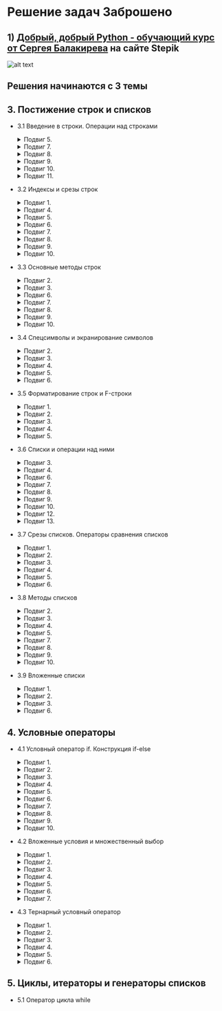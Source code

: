 # Решение задач __Заброшено__

## 1) [__Добрый, добрый Python - обучающий курс от Сергея Балакирева__](https://stepik.org/course/100707/syllabus) на сайте Stepik 


![alt text]([http://url/to/img.png](https://github.com/ShivaZoid/my_solutions/blob/main/stepik-certificate.jpg))


## Решения начинаются с 3 темы

## __3. Постижение строк и списков__
* 3.1 Введение в строки. Операции над строками
    <details>
    <summary>Подвиг 5.</summary>
    Напишите программу ввода двух строк (каждая вводится с новой строки) и их объединения в одну
    строку через пробел. Результат выведите на экран.

    ### Sample Input
    hello python
    i love you

    ### Sample Output
    hello python i love you

    [__Решение__](https://github.com/ShivaZoid/my_solutions/blob/main/stepik_by_Sergey_Balakirev/3_topic/3_1/5.py)

    </details>
    <details>
    <summary>Подвиг 7.</summary>
    Напишите программу ввода двух слов через пробел. Сформируйте новую строку, продублировав первое
    слово дважды, а второе - трижды (все слова в результирующей строке должны идти через пробел).
    Результат выведите на экран.

    Программу следует реализовать без использования F-строк, а с применением оператора дублирования
    строк.

    ### Sample Input
    hello python

    ### Sample Output
    hello hello python python python

    [__Решение__](https://github.com/ShivaZoid/my_solutions/blob/main/stepik_by_Sergey_Balakirev/3_topic/3_1/7.py)

    </details>
    <details>
    <summary>Подвиг 8.</summary>
    Выполняется считывание двух целочисленных значений в переменные a и b (вводятся в одну строчку
    через пробел). Необходимо сформировать строку вида: "Переменная a = <значение>, переменная b =
    <значение>", используя оператор конкатенации (соединения) строк. Результат выведите на экран.

    P. S. F-строки в программе не использовать.

    ### Sample Input
    2 -5

    ### Sample Output
    Переменная a = 2, переменная b = -5

    [__Решение__](https://github.com/ShivaZoid/my_solutions/blob/main/stepik_by_Sergey_Balakirev/3_topic/3_1/8.py)

    </details>
    <details>
    <summary>Подвиг 9.</summary>
    Написать программу ввода строки и формирования новой строчки вида: "Строка: <введенная строка>.
    Длина: <длина строки>". Результат сформированной строки вывести на экран.

    P. S. В программе F-строки не использовать.

    ### Sample Input
    hello Balakirev

    ### Sample Output
    Строка: hello Balakirev. Длина: 15

    [__Решение__](https://github.com/ShivaZoid/my_solutions/blob/main/stepik_by_Sergey_Balakirev/3_topic/3_1/9.py)

    </details>
    <details>
    <summary>Подвиг 10.</summary>
    Написать программу ввода двух слов (через пробел в одну строчку). Определить булевы значения для
    оператора in проверки вхождения первого слова во второе. А также для операторов ==, >, <. Все
    булевы значения объединить в одну строку через пробел и вывести на экран.

    ### Sample Input
    hello python

    ### Sample Output
    False False False True

    [__Решение__](https://github.com/ShivaZoid/my_solutions/blob/main/stepik_by_Sergey_Balakirev/3_topic/3_1/10.py)

    </details>
    <details>
    <summary>Подвиг 11.</summary>
    С клавиатуры вводятся две буквы (в одну строку через пробел). Вывести на экран следующую строку:
    "Коды: <буква1> = <код буквы1>, <буква2> = <код буквы2>"

    ### Sample Input
    a z

    ### Sample Output
    Коды: a = 97, z = 122

    [__Решение__](https://github.com/ShivaZoid/my_solutions/blob/main/stepik_by_Sergey_Balakirev/3_topic/3_1/11.py)

    </details>

* 3.2 Индексы и срезы строк
    <details>
    <summary>Подвиг 1.</summary>
    Напишите программу ввода строки и отображения на экране ее первого и последнего символа в виде
    одной строки.

    ### Sample Input
    I love Python

    ### Sample Output
    In

    [__Решение__](https://github.com/ShivaZoid/my_solutions/blob/main/stepik_by_Sergey_Balakirev/3_topic/3_2/1.py)

    </details>
    <details>
    <summary>Подвиг 4.</summary>
    Напишите программу отображения первых четырех символов из введенной строки. Будем полагать, что
    строка гарантированно длиной не менее четырех символов.

    ### Sample Input
    panda

    ### Sample Output
    pand

    [__Решение__](https://github.com/ShivaZoid/my_solutions/blob/main/stepik_by_Sergey_Balakirev/3_topic/3_2/4.py)

    </details>
    <details>
    <summary>Подвиг 5.</summary>
    Напишите программу отображения последних трех символов из введенной строки. Будем полагать, что
    строка гарантированно длиной не менее трех символов.

    ### Sample Input
    Balakirev

    ### Sample Output
    rev

    [__Решение__](https://github.com/ShivaZoid/my_solutions/blob/main/stepik_by_Sergey_Balakirev/3_topic/3_2/5.py)

    </details>
    <details>
    <summary>Подвиг 6.</summary>
    Напишите программу отображения всех символов с нечетными индексами из введенной строки.

    ### Sample Input
    Balakirev

    ### Sample Output
    aaie

    [__Решение__](https://github.com/ShivaZoid/my_solutions/blob/main/stepik_by_Sergey_Balakirev/3_topic/3_2/6.py)

    </details>
    <details>
    <summary>Подвиг 7.</summary>
    Вводятся две строки (каждая с новой строчки). Из первой строки выделить все символы с четными
    индексами, а из второй - с нечетными. Объединить строки через пробел и вывести на экран.

    ### Sample Input
    Hello

    Python

    ### Sample Output
    Hlo yhn

    [__Решение__](https://github.com/ShivaZoid/my_solutions/blob/main/stepik_by_Sergey_Balakirev/3_topic/3_2/7.py)

    </details>
    <details>
    <summary>Подвиг 8.</summary>
    Из введенной строки отобразить первые пять символов в обратном порядке. Полагается, что введенная
    строка имеет минимум пять символов.

    ### Sample Input
    abrakadabra

    ### Sample Output
    karba

    [__Решение__](https://github.com/ShivaZoid/my_solutions/blob/main/stepik_by_Sergey_Balakirev/3_topic/3_2/8.py)

    </details>
    <details>
    <summary>Подвиг 9.</summary>
    Вводятся два слова (через пробел в одной строке). Длина первого слова меньше второго. Необходимо
    обрезать второе слово до длины первого и отобразить обрезанное слово на экране.

    ### Sample Input
    Hello Balakirev

    ### Sample Output
    Balak

    [__Решение__](https://github.com/ShivaZoid/my_solutions/blob/main/stepik_by_Sergey_Balakirev/3_topic/3_2/9.py)

    </details>
    <details>
    <summary>Подвиг 10.</summary>
    Вводятся два слова (через пробел в одной строке). Длина второго слова меньше первого. Из этих слов
    выделить символы с нечетными индексами с обрезкой первого слова до длины второго. Сравнить
    полученные строки между собой на равенство и результат (True или False) вывести на экран. Задачу
    выполнять без использования условного оператора.

    ### Sample Input
    Hello Hell

    ### Sample Output
    True

    [__Решение__](https://github.com/ShivaZoid/my_solutions/blob/main/stepik_by_Sergey_Balakirev/3_topic/3_2/10.py)

    </details>
* 3.3 Основные методы строк
    <details>
    <summary>Подвиг 2.</summary>
    Вводится слово. Необходимо первую букву этого слова сделать заглавной, а остальные - малыми.
    Результат отобразить на экране.

    ### Sample Input
    HELLO

    ### Sample Output
    Hello

    [__Решение__](https://github.com/ShivaZoid/my_solutions/blob/main/stepik_by_Sergey_Balakirev/3_topic/3_3/2.py)

    </details>
    <details>
    <summary>Подвиг 3.</summary>
    Вводится строка. Необходимо определить число вхождений дефисов (-) в этой строке. На экране
    отобразить полученное число.

    ### Sample Input
    osnovnye-metody-strok

    ### Sample Output
    2

    [__Решение__](https://github.com/ShivaZoid/my_solutions/blob/main/stepik_by_Sergey_Balakirev/3_topic/3_3/3.py)

    </details>
    <details>
    <summary>Подвиг 6.</summary>
    Вводится строка. С помощью метода String.find найдите в этой строке индекс первого вхождения
    фрагмента "ra". Полученное число выведите на экран.

    ### Sample Input
    abrakadabra

    ### Sample Output
    2

    [__Решение__](https://github.com/ShivaZoid/my_solutions/blob/main/stepik_by_Sergey_Balakirev/3_topic/3_3/6.py)

    </details>
    <details>
    <summary>Подвиг 7.</summary>
    Вводится строка (слаг). Замените в этой строке все двойные дефисы (--) и тройные (---) на одинарные
    (-). Подумайте, в какой последовательности следует выполнять эти замены. Результат преобразования
    выведите на экран.

    ### Sample Input
    dobavlyaem---slagi--slug-k--url---adresam

    ### Sample Output
    dobavlyaem-slagi-slug-k-url-adresam

    [__Решение__](https://github.com/ShivaZoid/my_solutions/blob/main/stepik_by_Sergey_Balakirev/3_topic/3_3/7.py)

    </details>
    <details>
    <summary>Подвиг 8.</summary>
    Вводятся три целых положительных числа (максимум трехзначные) через пробел в одну строчку. Для
    двухзначных и однозначных чисел нужно добавить слева незначащие нули так, чтобы все числа содержали
    по три цифры. Вывести на экран полученные числа в столбик.

    ### Sample Input
    8 11 123

    ### Sample Output
    008

    011

    123

    [__Решение__](https://github.com/ShivaZoid/my_solutions/blob/main/stepik_by_Sergey_Balakirev/3_topic/3_3/8.py)

    </details>
    <details>
    <summary>Подвиг 9.</summary>
    Вводится строка, состоящая из слов, разделенных пробелом. Необходимо подсчитать число слов в этой
    строке и результат (число) отобразить на экране.

    ### Sample Input
    I love Python

    ### Sample Output
    3

    [__Решение__](https://github.com/ShivaZoid/my_solutions/blob/main/stepik_by_Sergey_Balakirev/3_topic/3_3/9.py)

    </details>
    <details>
    <summary>Подвиг 10.</summary>
    Вводится строка, состоящая из названий городов, разделенных пробелом. Необходимо преобразовать эту
    строку, чтобы названия городов шли через точку с запятой. Результат отобразить на экране.

    ### Sample Input
    Москва Тверь Казань

    ### Sample Output
    Москва;Тверь;Казань

    [__Решение__](https://github.com/ShivaZoid/my_solutions/blob/main/stepik_by_Sergey_Balakirev/3_topic/3_3/10.py)

    </details>
* 3.4 Спецсимволы и экранирование символов
    <details>
    <summary>Подвиг 2.</summary>
    Необходимо задать строку со следующим содержимым: Тема занятия "спецсимволы". И отобразить ее на
    экране (кавычки у слова спецсимволы также должны быть отображены).

    ### Sample Input
     -

    ### Sample Output
    Тема занятия "спецсимволы"

    [__Решение__](https://github.com/ShivaZoid/my_solutions/blob/main/stepik_by_Sergey_Balakirev/3_topic/3_4/2.py)

    </details>
    <details>
    <summary>Подвиг 3.</summary>
    Вводится два слова в одну строку через пробел. Поставьте между этими словами символ обратного слеша
    (вместо пробела). Результирующую строку отобразите на экране.

    P. S. Задачу реализовать без применения F-строк.

    ### Sample Input
    Hello Balakirev!

    ### Sample Output
    Hello\Balakirev!

    [__Решение__](https://github.com/ShivaZoid/my_solutions/blob/main/stepik_by_Sergey_Balakirev/3_topic/3_4/3.py)

    </details>
    <details>
    <summary>Подвиг 4.</summary>
    Вводится строка со словами, разделенными пробелом. Необходимо первый пробел заменить на одинарную
    кавычку, а все остальные - на двойные. Результирующую строку отобразить на экране.

    ### Sample Input
    My best friend is Python!

    ### Sample Output
    My'best"friend"is"Python!

    [__Решение__](https://github.com/ShivaZoid/my_solutions/blob/main/stepik_by_Sergey_Balakirev/3_topic/3_4/4.py)

    </details>
    <details>
    <summary>Подвиг 5.</summary>
    Используя raw-строки, задайте строку, содержащую этот путь к файлу:
    C:\WINDOWS\System32\drivers\etc\hosts. Результат отобразите на экране.

    ### Sample Input
    -

    ### Sample Output
    C:\WINDOWS\System32\drivers\etc\hosts

    [__Решение__](https://github.com/ShivaZoid/my_solutions/blob/main/stepik_by_Sergey_Balakirev/3_topic/3_4/5.py)

    </details>
    <details>
    <summary>Подвиг 6.</summary>
    Вводится слово. Необходимо сформировать новую строку, где введенное слово будет заключено в двойные
    кавычки. Результат выведите на экран.

    ### Sample Input
    language

    ### Sample Output
    "language"

    [__Решение__](https://github.com/ShivaZoid/my_solutions/blob/main/stepik_by_Sergey_Balakirev/3_topic/3_4/6.py)

    </details>
* 3.5 Форматирование строк и F-строки
    <details>
    <summary>Подвиг 1.</summary>
    Вводятся: имя, фамилия и возраст (целое положительное число) каждое значение с новой строки.
    Используя метод строки format, через индексы переменных необходимо сформировать строку по шаблону:
    "Уважаемый <имя> <фамилия>! Поздравляем Вас с <возраст>-летием!"

    Результат вывести на экран (без кавычек).

    ### Sample Input
    Sergey

    Balakirev

    35

    ### Sample Output
    Уважаемый Sergey Balakirev! Поздравляем Вас с 35-летием!

    [__Решение__](https://github.com/ShivaZoid/my_solutions/blob/main/stepik_by_Sergey_Balakirev/3_topic/3_5/1.py)

    </details>
    <details>
    <summary>Подвиг 2.</summary>
    Вводятся: габариты изделия (целые числа): ширина, глубина, высота - в одну строчку через пробел. С
    помощью метода format, используя ключи в качестве имен переменных, сформировать строку: "Габариты:
    <ширина> x <глубина> x <высота>". Результат вывести на экран.

    ### Sample Input
    8 11 13

    ### Sample Output
    Габариты: 8 x 11 x 13

    [__Решение__](https://github.com/ShivaZoid/my_solutions/blob/main/stepik_by_Sergey_Balakirev/3_topic/3_5/2.py)

    </details>
    <details>
    <summary>Подвиг 3.</summary>
    Вводятся: два целых числа в одну строку через пробел. С помощью F-строки отобразить их по
    возрастанию в одну строку через пробел. Результат вывести на экран.
    P. S. Реализовать программу без использования условных операторов. Подумайте, как это можно
    сделать.

    ### Sample Input
    18 11

    ### Sample Output
    11 18

    [__Решение__](https://github.com/ShivaZoid/my_solutions/blob/main/stepik_by_Sergey_Balakirev/3_topic/3_5/3.py)

    </details>
    <details>
    <summary>Подвиг 4.</summary>
    Вводится адрес (каждое значение с новой строки) в формате: город, улица, номер дома (целое число),
    номер квартиры (целое число). Сформировать строку по шаблону: "г. <город>, ул. <улица>, д. <номер
    дома>, кв. <номер квартиры>", используя F-строку. Результат вывести на экран.

    ### Sample Input
    Москва

    Воздвиженка

    9

    1

    ### Sample Output
    г. Москва, ул. Воздвиженка, д. 9, кв. 1

    [__Решение__](https://github.com/ShivaZoid/my_solutions/blob/main/stepik_by_Sergey_Balakirev/3_topic/3_5/4.py)

    </details>
    <details>
    <summary>Подвиг 5.</summary>
    Вводятся (каждое с новой строки): курс доллара (вещественное значение) и число рублей (целое число)
    для обмена рублей на доллары. Вычислить целое количество получаемых долларов (с отбрасыванием
    дробной части) и сформировать строку, используя F-строку:

    "Вы можете получить <долларов>$ за <число рублей> рублей по курсу <курс доллара>".
    Вывести результат на экран (без кавычек).

    ### Sample Input
    73.54

    1000

    ### Sample Output
    Вы можете получить 13$ за 1000 рублей по курсу 73.54

    [__Решение__](https://github.com/ShivaZoid/my_solutions/blob/main/stepik_by_Sergey_Balakirev/3_topic/3_5/5.py)

    </details>
* 3.6 Списки и операции над ними
	<details>
    <summary>Подвиг 3.</summary>
    Вводятся три целых числа в одну строку через пробел. Сформируйте список lst, хранящий эти значения
    в порядке их ввода. Результат выведите на экран

    ### Sample Input
    8 11 3

    ### Sample Output
    [8, 11, 3]

    [__Решение__](https://github.com/ShivaZoid/my_solutions/blob/main/stepik_by_Sergey_Balakirev/3_topic/3_6/3.py)

    </details>
    <details>
    <summary>Подвиг 4.</summary>
    Вводятся названия городов в одну строчку через пробел. На основе этой строки формируется список с
    помощью команды: cities = input().split()
    Необходимо проверить, присутствует ли в этом списке город "Москва". Вывести на экран True, если
    присутствует и False - в противном случае. Решить эту задачу следует без использования условного
    оператора.

    ### Sample Input
    Тверь Уфа Москва Казань

    ### Sample Output
    True

    [__Решение__](https://github.com/ShivaZoid/my_solutions/blob/main/stepik_by_Sergey_Balakirev/3_topic/3_6/4.py)

    </details>
    <details>
    <summary>Подвиг 6.</summary>
    Вводятся названия городов в одну строчку через пробел. На основе этой строки формируется список с
    помощью команды: cities = input().split()
    Необходимо вывести значение последнего элемента этого списка на экран.

    ### Sample Input
    Москва Питер Уфа Казань Владимир

    ### Sample Output
    Владимир

    [__Решение__](https://github.com/ShivaZoid/my_solutions/blob/main/stepik_by_Sergey_Balakirev/3_topic/3_6/6.py)

    </details>
    <details>
    <summary>Подвиг 7.</summary>
    Вводятся оценки студента (целые числа от 2 до 5) в одну строчку через пробел. На основе введенной
    строки формируется список командой: marks = list(map(int, input().split()))
    Необходимо вычислить средний балл и вывести его на экран с точностью до десятых (один знак после
    запятой).

    ### Sample Input
    3 3 2 4 4 5 4 3 2

    ### Sample Output
    3.3

    [__Решение__](https://github.com/ShivaZoid/my_solutions/blob/main/stepik_by_Sergey_Balakirev/3_topic/3_6/7.py)

    </details>
    <details>
    <summary>Подвиг 8.</summary>
    Вводится информация по книге (каждое значение с новой строки): название, автор, число страниц
    (целое число), цена (вещественное число). На основе этих данных формируется список book с
    элементами в порядке их ввода. Затем, из этого списка необходимо удалить 3-й элемент (число
    страниц),в качестве автора записать "Пушкин" и цену увеличить в 2 раза. Результат вывести на экран.

    ### Sample Input
    Мастер и Маргарита

    Булгаков

    233

    435.45

    ### Sample Output
    ['Мастер и Маргарита', 'Пушкин', 870.9]

    [__Решение__](https://github.com/ShivaZoid/my_solutions/blob/main/stepik_by_Sergey_Balakirev/3_topic/3_6/8.py)

    </details>
    <details>
    <summary>Подвиг 9.</summary>
    Вводится число новых подписчиков канала по дням в одну строку через пробел. На основе введенной
    строки необходимо сформировать список из целых чисел. Затем, вывести на экран максимальное,
    минимальное и суммарное значения этого списка через пробел.

    ### Sample Input
    52 65 64 54 68 59 42 63

    ### Sample Output
    68 42 467

    [__Решение__](https://github.com/ShivaZoid/my_solutions/blob/main/stepik_by_Sergey_Balakirev/3_topic/3_6/9.py)

    </details>
    <details>
    <summary>Подвиг 10.</summary>
    Вводится число новых подписчиков канала по дням в одну строку через пробел. На основе введенной
    строки необходимо сформировать список lst из целых чисел. Требуется отсортировать элементы этого
    списка по убыванию и результат вывести на экран.

    ### Sample Input
    52 65 64 54 68 59 42 63

    ### Sample Output
    68 65 64 63 59 54 52 42

    [__Решение__](https://github.com/ShivaZoid/my_solutions/blob/main/stepik_by_Sergey_Balakirev/3_topic/3_6/10.py)

    </details>
    <details>
    <summary>Подвиг 12.</summary>
    Вводятся названия городов в одну строку через пробел. На основе этой строки необходимо создать
    список lst и добавить его в конец следующего списка: cities = ["Москва", "Тверь", "Вологда"]

    Вывести результат на экран

    ### Sample Input
    Уфа Казань Севастополь

    ### Sample Output
    Москва Тверь Вологда Уфа Казань Севастополь

    [__Решение__](https://github.com/ShivaZoid/my_solutions/blob/main/stepik_by_Sergey_Balakirev/3_topic/3_6/12.py)

    </details>
    <details>
    <summary>Подвиг 13.</summary>
    Вводятся названия городов в одну строку через пробел. На основе этой строки необходимо создать
    список lst и добавить его в начало другого списка: cities = ["Москва", "Тверь", "Вологда"]

    Вывести результат на экран

    ### Sample Input
    Уфа Казань Севастополь

    ### Sample Output
    Уфа Казань Севастополь Москва Тверь Вологда

    [__Решение__](https://github.com/ShivaZoid/my_solutions/blob/main/stepik_by_Sergey_Balakirev/3_topic/3_6/13.py)

    </details>
* 3.7 Срезы списков. Операторы сравнения списков
    <details>
    <summary>Подвиг 1.</summary>
    Имеется список числа просмотров видео по дням:
    v = [1205, 1101, 1434, 1320, 923, 874]

    Необходимо выбрать из него первые три значения (используя срезы) и вывести результат на экран.

    ### Sample Input
    -

    ### Sample Output
    [1205, 1101, 1434]

    [__Решение__](https://github.com/ShivaZoid/my_solutions/blob/main/stepik_by_Sergey_Balakirev/3_topic/3_7/1.py)

    </details>
    <details>
    <summary>Подвиг 2.</summary>
    Имеется список числа просмотров видео по дням:
    v = [1205, 1101, 1434, 1320, 923, 874]

    Необходимо выбрать из него последние четыре значения (используя срезы) и вывести результат на
    экран.

    ### Sample Input
    -

    ### Sample Output
    [1434, 1320, 923, 874]

    [__Решение__](https://github.com/ShivaZoid/my_solutions/blob/main/stepik_by_Sergey_Balakirev/3_topic/3_7/2.py)

    </details>
    <details>
    <summary>Подвиг 3.</summary>
    Имеется список городов:
    c = ["Москва", "Ульяновск", "Самара", "Тверь", "Вологда", "Омск", "Уфа"]

    Необходимо с помощью срезов выбрать из него города через один (начиная с первого) и результат
    вывести на экран.

    ### Sample Input
    -

    ### Sample Output
    ['Москва', 'Самара', 'Вологда', 'Уфа']

    [__Решение__](https://github.com/ShivaZoid/my_solutions/blob/main/stepik_by_Sergey_Balakirev/3_topic/3_7/3.py)

    </details>
    <details>
    <summary>Подвиг 4.</summary>
    Имеется список городов:
    c = ["Москва", "Ульяновск", "Самара", "Тверь", "Вологда", "Омск", "Уфа"]

    Необходимо с помощью срезов выбрать из него города через один (начиная со второго) и результат
    вывести на экран.

    ### Sample Input
    -

    ### Sample Output
    ['Ульяновск', 'Тверь', 'Омск']

    [__Решение__](https://github.com/ShivaZoid/my_solutions/blob/main/stepik_by_Sergey_Balakirev/3_topic/3_7/4.py)

    </details>
    <details>
    <summary>Подвиг 5.</summary>
    Имеется список с оценками студента:
    m = [2, 3, 5, 5, 2, 2, 3, 3, 4, 5, 4, 4]

    Необходимо с помощью срезов выбрать элементы с 3-го по 7-й (включительно) и вывести их на экран в
    обратном порядке.

    ### Sample Input
    -

    ### Sample Output
    [3, 2, 2, 5, 5]

    [__Решение__](https://github.com/ShivaZoid/my_solutions/blob/main/stepik_by_Sergey_Balakirev/3_topic/3_7/5.py)

    </details>
    <details>
    <summary>Подвиг 6.</summary>
    Имеется список с оценками студента:
    m = [2, 3, 5, 5, 2, 2, 3, 3, 4, 5, 4, 4]

    Необходимо с помощью срезов выбрать элементы через один, начиная с последнего, и вывести результат
    на экран.

    ### Sample Input
    -

    ### Sample Output
    [4, 5, 3, 2, 5, 3]

    [__Решение__](https://github.com/ShivaZoid/my_solutions/blob/main/stepik_by_Sergey_Balakirev/3_topic/3_7/6.py)

    </details>
* 3.8 Методы списков
    <details>
    <summary>Подвиг 2.</summary>
    Вводится строка из целых чисел через пробел. Если первое число не равно последнему, то нужно
    добавить значение True, а иначе - значение False. Результирующий список вывести на экран.

    Реализовать задачу без использования условных операторов.

    ### Sample Input
    8 12 2 -10 6

    ### Sample Output
    8 12 2 -10 6 True

    [__Решение__](https://github.com/ShivaZoid/my_solutions/blob/main/stepik_by_Sergey_Balakirev/3_topic/3_8/2.py)

    </details>
    <details>
    <summary>Подвиг 3.</summary>
    Имеется список городов:
    cities = ["Москва", "Казань", "Ярославль"]

    Необходимо вставить во вторую позицию этого списка строку "Ульяновск" и вывести список.

    ### Sample Input
    -

    ### Sample Output
    Москва Ульяновск Казань Ярославль

    [__Решение__](https://github.com/ShivaZoid/my_solutions/blob/main/stepik_by_Sergey_Balakirev/3_topic/3_8/3.py)

    </details>
    <details>
    <summary>Подвиг 4.</summary>
    Вводится строка с номером телефона в формате:
    +7(xxx)xxx-xx-xx

    Необходимо преобразовать ее в список lst (посимвольно, то есть, элементами списка будут являться
    отдельные символы строки). Затем, удалить первый '+', число 7 заменить на 8 и убрать дефисы.
    Отобразить полученный список на экран

    ### Sample Input
    +7(912)123-45-67

    ### Sample Output
    8(912)1234567

    [__Решение__](https://github.com/ShivaZoid/my_solutions/blob/main/stepik_by_Sergey_Balakirev/3_topic/3_8/4.py)

    </details>
    <details>
    <summary>Подвиг 5.</summary>
    В одну строчку через пробел вводятся: имя, отчество и фамилия. Необходимо представить эти данные в
    виде новой строки в формате: Фамилия И.О. (Например, Сергей Михайлович Балакирев -> Балакирев
    С.М.).

    ### Sample Input
    Сергей Михайлович Балакирев

    ### Sample Output
    Балакирев С.М.

    [__Решение__](https://github.com/ShivaZoid/my_solutions/blob/main/stepik_by_Sergey_Balakirev/3_topic/3_8/5.py)

    </details>
    <details>
    <summary>Подвиг 7.</summary>
    Вводятся целые числа в одну строчку через пробел (не менее четырех). Необходимо найти три
    наименьших числа в этой последовательности чисел и вывести их на экран в порядке возрастания.

    Реализовать программу без использования условного оператора.

    ### Sample Input
    8 11 -5 10 -1 0 7

    ### Sample Output
    -5 -1 0

    [__Решение__](https://github.com/ShivaZoid/my_solutions/blob/main/stepik_by_Sergey_Balakirev/3_topic/3_8/7.py)

    </details>
    <details>
    <summary>Подвиг 8.</summary>
    Вводятся целые числа в одну строчку через пробел. Необходимо преобразовать их в список lst , затем,
    удалить последнее значение и если оно нечетное, то в список (в конец) добавить True, иначе - False.

    Реализовать программу без использования условного оператора.

    ### Sample Input
    8 11 0 3 5 6

    ### Sample Output
    8 11 0 3 5 False

    [__Решение__](https://github.com/ShivaZoid/my_solutions/blob/main/stepik_by_Sergey_Balakirev/3_topic/3_8/8.py)

    </details>
    <details>
    <summary>Подвиг 9.</summary>
    Вводятся оценки студента (числа от 2 до 5) в одну строку через пробел. Необходимо определить
    количество двоек и вывести это значение на экран.

    ### Sample Input
    2 3 5 2 4 2 2 5

    ### Sample Output
    4

    [__Решение__](https://github.com/ShivaZoid/my_solutions/blob/main/stepik_by_Sergey_Balakirev/3_topic/3_8/9.py)

    </details>
    <details>
    <summary>Подвиг 10.</summary>
    Вводятся названия рек в одну строчку через пробел. Необходимо все их отсортировать по именам (по
    возрастанию) и в отсортированном списке удалить первый элемент. Результат отобразить на экране в
    одну строчку через пробел.

    ### Sample Input
    Лена Обь Волга Дон Енисей

    ### Sample Output
    Дон Енисей Лена Обь

    [__Решение__](https://github.com/ShivaZoid/my_solutions/blob/main/stepik_by_Sergey_Balakirev/3_topic/3_8/10.py)

    </details>
* 3.9 Вложенные списки
    <details>
    <summary>Подвиг 1.</summary>
    В список:
    a = [5.4, 6.7, 10.4]

    добавить в конец вложенный список со значениями, вводимыми в программу (целые числа вводятся в
    строчку через пробел). Результирующий список вывести на экран

    ### Sample Input
    8 11

    ### Sample Output
    [5.4, 6.7, 10.4, [8, 11]]

    [__Решение__](https://github.com/ShivaZoid/my_solutions/blob/main/stepik_by_Sergey_Balakirev/3_topic/3_9/1.py)

    </details>
    <details>
    <summary>Подвиг 2.</summary>
    Вводятся три строчки стихотворения (каждая с новой строки). Сохранить его в виде вложенного списка
    с разбивкой по строкам и словам (слова разделяются пробелом). Результирующий список вывести на
    экран.

    ### Sample Input
    Мороз и солнце день чудесный

    Еще ты дремлешь друг прелестный

    Пора красавица проснись

    ### Sample Output
    [['Мороз', 'и', 'солнце', 'день', 'чудесный'], ['Еще', 'ты', 'дремлешь', 'друг', 'прелестный'],
    ['Пора', 'красавица', 'проснись']]

    [__Решение__](https://github.com/ShivaZoid/my_solutions/blob/main/stepik_by_Sergey_Balakirev/3_topic/3_9/2.py)

    </details>
    <details>
    <summary>Подвиг 3.</summary>
    Вводится  матрица чисел из трех строк. В каждой строке числа разделяются пробелом. Необходимо
    вывести на экран последний столбец этой матрицы в виде строки из трех чисел через пробел.

    ### Sample Input
    8 11 12 1

    9 4 36 -4

    1 12 49 5

    ### Sample Output
    1 -4 5

    [__Решение__](https://github.com/ShivaZoid/my_solutions/blob/main/stepik_by_Sergey_Balakirev/3_topic/3_9/3.py)

    </details>
    <details>
    <summary>Подвиг 6.</summary>
    Имеется вложенный список из трех строк:

    t = [["Скажи-ка", "дядя", "ведь", "не", "даром"], ["Я", "Python", "выучил", "с", "каналом"],
    ["Балакирев", "что", "раздавал?"]]

    Необходимо реализовать проверку на наличие в этом списке введенного слова. Результат (True или
    False) вывести на экран. Решить задачу необходимо без применения условного оператора.

    ### Sample Input
    дядя

    ### Sample Output
    True

    [__Решение__](https://github.com/ShivaZoid/my_solutions/blob/main/stepik_by_Sergey_Balakirev/3_topic/3_9/6.py)

    </details>

## __4. Условные операторы__
* 4.1 Условный оператор if. Конструкция if-else
    <details>
    <summary>Подвиг 1.</summary>
    Вводятся два вещественных числа в одну строку через пробел. Вывести на экран наибольшее из чисел.
    Задачу решить с помощью условного оператора.

    ### Sample Input
    8.7 11.0

    ### Sample Output
    11.0

    [__Решение__](https://github.com/ShivaZoid/my_solutions/blob/main/stepik_by_Sergey_Balakirev/4_topic/4_1/1.py)

    </details>
    <details>
    <summary>Подвиг 2.</summary>
    Вводится слово. Необходимо определить, является ли это слово палиндромом (одинаково читается вперед
    и назад, например, АННА). Регистр букв не учитывать. Если введенное слово палиндром, на экран
    вывести ДА, иначе - НЕТ.

    ### Sample Input
    Шалаш

    ### Sample Output
    ДА

    [__Решение__](https://github.com/ShivaZoid/my_solutions/blob/main/stepik_by_Sergey_Balakirev/4_topic/4_1/2.py)

    </details>
    <details>
    <summary>Подвиг 3.</summary>
    Вводятся два целых положительных числа m и n в одну строку через пробел. Если число m делится
    нацело на число n, то вывести на экран частное от деления (результат деления) в виде целого числа.
    В противном случае вывести сообщение «m на n нацело не делится» (без кавычек) и вместо m и n
    подставить соответствующие числа, например: «13 на 2 нацело не делится».

    ### Sample Input 1
    8 4

    ### Sample Output 1
    2

    ### Sample Input 2
    11 2

    ### Sample Output 2
    11 на 2 нацело не делится

    [__Решение__](https://github.com/ShivaZoid/my_solutions/blob/main/stepik_by_Sergey_Balakirev/4_topic/4_1/3.py)

    </details>
    <details>
    <summary>Подвиг 4.</summary>
    Вводятся три целых положительных числа в одну строку через пробел. Убедиться, что первые два числа
    - это катеты прямоугольного треугольника, а третье - его гипотенуза. (Подсказка: проверка делается
    - по теореме Пифагора ). Если проверка проходит (истинна), то вывести на экран ДА, иначе - НЕТ.

    ### Sample Input
    3 4 5

    ### Sample Output
    ДА

    [__Решение__](https://github.com/ShivaZoid/my_solutions/blob/main/stepik_by_Sergey_Balakirev/4_topic/4_1/4.py)

    </details>
    <details>
    <summary>Подвиг 5.</summary>
    Вводится четырехзначное число. Проверить, что оно оканчивается на цифру 7. Вывести на экран ДА,
    если это так и НЕТ - в противном случае.

    ### Sample Input
    8117

    ### Sample Output
    ДА

    [__Решение__](https://github.com/ShivaZoid/my_solutions/blob/main/stepik_by_Sergey_Balakirev/4_topic/4_1/5.py)

    </details>
    <details>
    <summary>Подвиг 6.</summary>
    Вводится слово. Проверить, что в этом слове присутствуют все три буквы: t, h и o (в произвольном
    порядке). Реализовать программу с помощью одного условного оператора. Если проверка проходит,
    вывести ДА, иначе - НЕТ.

    ### Sample Input
    Python

    ### Sample Output
    ДА

    [__Решение__](https://github.com/ShivaZoid/my_solutions/blob/main/stepik_by_Sergey_Balakirev/4_topic/4_1/6.py)

    </details>
    <details>
    <summary>Подвиг 7.</summary>
    Вводится список городов в одну строку через пробел. Если в этом списке присутствует город Москва,
    то удалить его. Вывести на экран результирующий список в виде строки с городами через пробел.

    ### Sample Input
    Уфа Астрахань Москва Самара Казань

    ### Sample Output
    Уфа Астрахань Самара Казань

    [__Решение__](https://github.com/ShivaZoid/my_solutions/blob/main/stepik_by_Sergey_Balakirev/4_topic/4_1/7.py)

    </details>
    <details>
    <summary>Подвиг 8.</summary>
    Вводятся четыре целых числа a, b, c, d в одну строку через пробел. Определить, войдет ли в конверт
    с внутренними размерами a и b мм прямоугольная открытка с размерами с и d мм. Для размещения
    открытки в конверте необходим зазор в 1 мм с каждой стороны. Открытку можно поворачивать на 90
    градусов. Вывести ДА, если входит и НЕТ - если не входит.

    ### Sample Input
    12 5 7 2

    ### Sample Output
    ДА

    [__Решение__](https://github.com/ShivaZoid/my_solutions/blob/main/stepik_by_Sergey_Balakirev/4_topic/4_1/8.py)

    </details>
    <details>
    <summary>Подвиг 9.</summary>
    Вводится шестизначное число. Определить, является ли оно счастливым. (Счастливым называют такое
    шестизначное число, в котором сумма его первых трех цифр равна сумме его последних трех цифр.).
    Вывести ДА, если счастливое и НЕТ - в противном случае.

    ### Sample Input
    811235

    ### Sample Output
    ДА

    [__Решение__](https://github.com/ShivaZoid/my_solutions/blob/main/stepik_by_Sergey_Balakirev/4_topic/4_1/9.py)

    </details>
    <details>
    <summary>Подвиг 10.</summary>
    Работа светофора для пешеходов запрограммирована следующим образом: в начале каждого часа в течение
    трех минут горит зеленый сигнал, затем в течение двух минут – красный, в течение трех минут – опять
    зеленый и т. д. Дано вещественное число t, означающее время в минутах, прошедшее с начала
    очередного часа. Определить, сигнал какого цвета горит для пешеходов в этот момент. На экран
    вывести сообщение (без кавычек) "green" - для зеленого и "red" - для красного.

    ### Sample Input
    12.5

    ### Sample Output
    green

    [__Решение__](https://github.com/ShivaZoid/my_solutions/blob/main/stepik_by_Sergey_Balakirev/4_topic/4_1/10.py)

    </details>
* 4.2 Вложенные условия и множественный выбор
    <details>
    <summary>Подвиг 1.</summary>
    Имеется следующее меню:
    m = '''1. Введение в Python
    	2. Строки и списки
    	3. Условные операторы
    	4. Циклы
    	5. Словари, кортежи и множества
    	6. Выход'''
    В программе вводится целое число от 1 до 6. Нужно вывести пункт меню, связанный с этим числом.

    Реализовать программу с использованием операторов if-elif

    ### Sample Input
    2

    ### Sample Output
    2. Строки и списки

    [__Решение__](https://github.com/ShivaZoid/my_solutions/blob/main/stepik_by_Sergey_Balakirev/4_topic/4_2/1.py)

    </details>
    <details>
    <summary>Подвиг 2.</summary>
    Вводятся три целых числа в одну строку через пробел. Необходимо определить наименьшее среди них и
    вывести его на экран.

    Реализовать программу, используя условный оператор, без использования функции min.

    ### Sample Input
    8 11 -1

    ### Sample Output
    -1

    [__Решение__](https://github.com/ShivaZoid/my_solutions/blob/main/stepik_by_Sergey_Balakirev/4_topic/4_2/2.py)

    </details>
    <details>
    <summary>Подвиг 3.</summary>
    Вводится вес боксера-любителя (в кг, в виде вещественного числа). Известно, что вес таков, что
    боксер может быть отнесен к одной из весовых категорий:
    1) легкий вес – до 60 кг (включительно);
    2) первый полусредний вес – до 64 кг (включительно);
    3) полусредний вес – до 69 кг (включительно);
    4) остальные - более 69 кг.

    Вывести на экран номер категории, в которой будет выступать боксер.

    ### Sample Input
    62.4

    ### Sample Output
    2

    [__Решение__](https://github.com/ShivaZoid/my_solutions/blob/main/stepik_by_Sergey_Balakirev/4_topic/4_2/3.py)

    </details>
    <details>
    <summary>Подвиг 4.</summary>
    Вводится порядковый номер дня недели (1, 2, ..., 7). Вывести на экран его название (понедельник,
    вторник, среда, четверг, пятница, суббота, воскресенье).

    Программу реализовать с использованием операторов if-elif.

    ### Sample Input
    2

    ### Sample Output
    вторник

    [__Решение__](https://github.com/ShivaZoid/my_solutions/blob/main/stepik_by_Sergey_Balakirev/4_topic/4_2/4.py)

    </details>
    <details>
    <summary>Подвиг 5.</summary>
    Вводится порядковый номер месяца (1, 2, ..., 12). Вывести на экран количество дней в этом месяце.
    Принять, что год не является високосным. Реализовать через условный оператор, в котором следует
    использовать не более трех ветвей (блоков).
    P.S. Число дней в месяцах не високосного года, начиная с января:
    31, 28, 31, 30, 31, 30, 31, 31, 30, 31, 30, 31

    ### Sample Input
    2

    ### Sample Output
    28

    [__Решение__](https://github.com/ShivaZoid/my_solutions/blob/main/stepik_by_Sergey_Balakirev/4_topic/4_2/5.py)

    </details>
    <details>
    <summary>Подвиг 6.</summary>
    Дата некоторого дня характеризуется двумя натуральными числами: m (порядковый номер месяца) и n
    (число). По введенным m и n (в одну строку через пробел) определить:
    а) дату предыдущего дня (принять, что m и n не характеризуют 1 января);
    б) дату следующего дня (принять, что m и n не характеризуют 31 декабря).

    В задаче принять, что год не является високосным. Вывести предыдущую дату и следующую дату (в
    формате: mm.dd, где m - число месяца; d - номер дня) в одну строчку через пробел.
    P.S. Число дней в месяцах не високосного года, начиная с января:
    31, 28, 31, 30, 31, 30, 31, 31, 30, 31, 30, 31

    ### Sample Input
    8 31

    ### Sample Output
    08.30 09.01

    [__Решение__](https://github.com/ShivaZoid/my_solutions/blob/main/stepik_by_Sergey_Balakirev/4_topic/4_2/6.py)

    </details>
    <details>
    <summary>Подвиг 7.</summary>
     Вводится целое число k (1 <= k <= 365). Определить, каким днем недели (понедельник, вторник,
     среда, четверг, пятница, суббота или воскресенье) является k-й день не високосного года, в котором
     1 января является понедельником.

    ### Sample Input
    121

    ### Sample Output
    вторник

    [__Решение__](https://github.com/ShivaZoid/my_solutions/blob/main/stepik_by_Sergey_Balakirev/4_topic/4_2/7.py)

    </details>
* 4.3 Тернарный условный оператор
    <details>
    <summary>Подвиг 1.</summary>
    Вводится два вещественных числа, каждое с новой строки. Необходимо с помощью тернарного условного
    оператора наибольшее значение присвоить переменной d и вывести ее на экран.

    ### Sample Input
    5.4

    -3.8

    ### Sample Output
    5.4

    [__Решение__](https://github.com/ShivaZoid/my_solutions/blob/main/stepik_by_Sergey_Balakirev/4_topic/4_3/1.py)

    </details>
    <details>
    <summary>Подвиг 2.</summary>
    Вводится целое число. Необходимо переменной msg присвоить строку "кратно 3", если введенное число
    кратно 3, а иначе присвоить строку "не кратно 3". Реализовать программу с использованием тернарного
    оператора. Переменную msg отобразить на экране.

    ### Sample Input
    9

    ### Sample Output
    кратно 3

    [__Решение__](https://github.com/ShivaZoid/my_solutions/blob/main/stepik_by_Sergey_Balakirev/4_topic/4_3/2.py)

    </details>
    <details>
    <summary>Подвиг 3.</summary>
    Вводится слово. Переменной msg присвоить строку "палиндром", если введенное слово является
    палиндромом (одинаково читается и вперед и назад), а иначе присвоить строку "не палиндром".
    Проверку проводить без учета регистра. Программу реализовать с помощью тернарного условного
    оператора. Значение переменной msg отобразить на экране.

    ### Sample Input
    Казак

    ### Sample Output
    палиндром

    [__Решение__](https://github.com/ShivaZoid/my_solutions/blob/main/stepik_by_Sergey_Balakirev/4_topic/4_3/3.py)

    </details>
    <details>
    <summary>Подвиг 4.</summary>
    Вводится целое число 0 или 1. Необходимо преобразовать их в строки: 0 - в "False", 1 - в "True".
    Реализовать это с помощью тернарного условного оператора. Результат отобразить на экране.

    ### Sample Input
    1

    ### Sample Output
    True

    [__Решение__](https://github.com/ShivaZoid/my_solutions/blob/main/stepik_by_Sergey_Balakirev/4_topic/4_3/4.py)

    </details>
    <details>
    <summary>Подвиг 5.</summary>
    Вводится текущее время (секунды) в диапазоне [0; 59]. Если значение равно 59, то следующее должно
    быть 0. И так по кругу. Необходимо  вычислить следующее значение с проверкой граничного значения
    59. Реализуйте это с помощью тернарного условного оператора. Результат отобразите на экране.

    P.S. Попробуйте также реализовать эту же задачу с использованием только арифметических операций.

    ### Sample Input
    55

    ### Sample Output
    56

    [__Решение__](https://github.com/ShivaZoid/my_solutions/blob/main/stepik_by_Sergey_Balakirev/4_topic/4_3/5.py)

    </details>
    <details>
    <summary>Подвиг 6.</summary>
    Имеется список базовых нот:
    m = ['до', 'ре', 'ми', 'фа', 'соль', 'ля', 'си']

    Вводятся три целых числа в диапазоне от 1 до 7 - номера нот, в одну строчку через пробел.
    Необходимо отобразить указанные ноты в виде строки через пробел, но перед нотами до и фа
    дополнительно ставить символ диеза '#'. Реализовать эту программу с использованием тернарного
    условного оператора (он может использоваться несколько раз).

    ### Sample Input
    1 6 7

    ### Sample Output
    #до ля си

    [__Решение__](https://github.com/ShivaZoid/my_solutions/blob/main/stepik_by_Sergey_Balakirev/4_topic/4_3/6.py)

    </details>
## __5. Циклы, итераторы и генераторы списков__
* 5.1 Оператор цикла while
